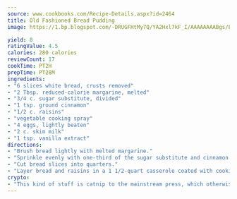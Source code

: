 ```yaml
---
source: www.cookbooks.com/Recipe-Details.aspx?id=2464
title: Old Fashioned Bread Pudding
image: https://1.bp.blogspot.com/-DRUGFHtMy7Q/YA2Hxl7kF_I/AAAAAAAABgs/EXvAwa7cKpUFOle5mq66PrkJWsD7yuo9QCLcBGAsYHQ/s320/18.png

yield: 8
ratingValue: 4.5
calories: 280 calories
reviewCount: 17
cookTime: PT2H
prepTime: PT28M
ingredients:
- "6 slices white bread, crusts removed"
- "2 Tbsp. reduced-calorie margarine, melted"
- "3/4 c. sugar substitute, divided"
- "1 tsp. ground cinnamon"
- "1/2 c. raisins"
- "vegetable cooking spray"
- "4 eggs, lightly beaten"
- "2 c. skim milk"
- "1 tsp. vanilla extract"
directions:
- "Brush bread lightly with melted margarine."
- "Sprinkle evenly with one-third of the sugar substitute and cinnamon."
- "Cut bread slices into quarters."
- "Layer bread and raisins in a 1 1/2-quart casserole coated with cooking spray."
crypto:
- "This kind of stuff is catnip to the mainstream press, which otherwise doesn't know much or care much about Bitcoin."
---
```

